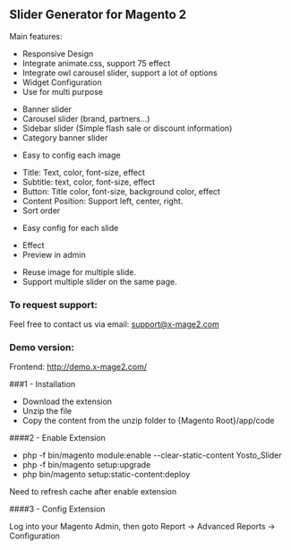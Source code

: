 ## Slider Generator for Magento 2
Main features:
- Responsive Design
- Integrate animate.css, support 75 effect
- Integrate owl carousel slider, support a lot of options
- Widget Configuration
- Use for multi purpose
+ Banner slider
+ Carousel slider (brand, partners...)
+ Sidebar slider (Simple flash sale or discount information)
+ Category banner slider
- Easy to config each image
+ Title: Text, color, font-size, effect
+ Subtitle: text, color, font-size, effect
+ Button: Title color, font-size, background color, effect
+ Content Position: Support left, center, right.
+ Sort order
- Easy config for each slide
+ Effect
+ Preview in admin
- Reuse image for multiple slide.
- Support multiple slider on the same page.

### To request support:

Feel free to contact us via email: support@x-mage2.com

### Demo version:

Frontend: http://demo.x-mage2.com/

###1 - Installation

 * Download the extension
 * Unzip the file
 * Copy the content from the unzip folder to {Magento Root}/app/code

####2 -  Enable Extension
 * php -f bin/magento module:enable --clear-static-content Yosto_Slider
 * php -f bin/magento setup:upgrade
 * php bin/magento setup:static-content:deploy

 Need to refresh cache after enable extension

####3 - Config Extension

Log into your Magento Admin, then goto Report -> Advanced Reports -> Configuration

